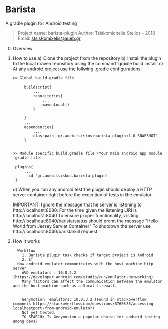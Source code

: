 # Barista 

A gradle plugin for Android testing

>Project name: barista-plugin
>Author: Tsiskomichelis Stelios - 2018 
>Email: stsiskomixelis@aueb.gr

0.  Overview
    
1. How to use
    a) Clone the project from the repository
    b) Install the plugin to the local maven repository using the command 'gradle build install'
    c) At any android project use the follwing .gradle configurations:

       >> Global build.gradle file
            
            buildscript{
                ...
                repositories{
                    ...
                    mavenLocal()
                }
            
            }
            ...
            dependencies{
                ....
                classpath 'gr.aueb.tsiskos:barista-plugin:1.0-SNAPSHOT'
            }

        
       >> Module specific build.gradle file (Your main android app module .gradle file)
        
        plugins{
            ...
              id 'gr.aueb.tsiskos.barista-plugin'
        }
        
     d) When you run any android test the plugin should deploy a HTTP server container right before the execution of tests in the emulator.
     
     IMPORTANT: Ignore the message that he server is listening to http://localhost:8080. For the time given the listening URI is http://localhost:8040
     To ensure proper functionality, visiting http://localhost:8040/barista/status should promt the message  "Hello World from Jersey Servlet Container"
     To shutdown the server use http://localhost:8040/barista/kill request
     
2.  How it works
    
        - Workflow
            1. Barista plugin task checks if target project is Android
            2. If
        - How android emulator communicates with the host machine http server    
            AVD emulators : 10.0.2.2 (https://developer.android.com/studio/run/emulator-networking)
            Many factors can affect the communication between the emulator and the host machine such as a local firewall.
            
            
            Genymotion  emulators: 10.0.3.2 (Found in stackoverflow commnets https://stackoverflow.com/questions/6760585/accessing-localhostport-from-android-emulator)
            Not yet tested. 
            TO SEARCH: Is Genymotion a popular choise for android testing among devs?
            
            
     
     